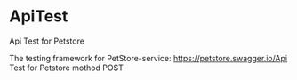 # ApiTest
Api Test for Petstore

The testing framework for PetStore-service: https://petstore.swagger.io/Api Test for Petstore mothod POST
